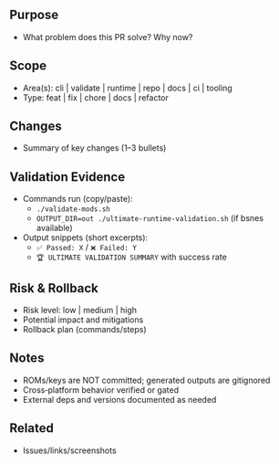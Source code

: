 ## Purpose
- What problem does this PR solve? Why now?

## Scope
- Area(s): cli | validate | runtime | repo | docs | ci | tooling
- Type: feat | fix | chore | docs | refactor

## Changes
- Summary of key changes (1–3 bullets)

## Validation Evidence
- Commands run (copy/paste):
  - `./validate-mods.sh`
  - `OUTPUT_DIR=out ./ultimate-runtime-validation.sh` (if bsnes available)
- Output snippets (short excerpts):
  - `✅ Passed: X` / `❌ Failed: Y`
  - `🏆 ULTIMATE VALIDATION SUMMARY` with success rate

## Risk & Rollback
- Risk level: low | medium | high
- Potential impact and mitigations
- Rollback plan (commands/steps)

## Notes
- ROMs/keys are NOT committed; generated outputs are gitignored
- Cross‑platform behavior verified or gated
- External deps and versions documented as needed

## Related
- Issues/links/screenshots


